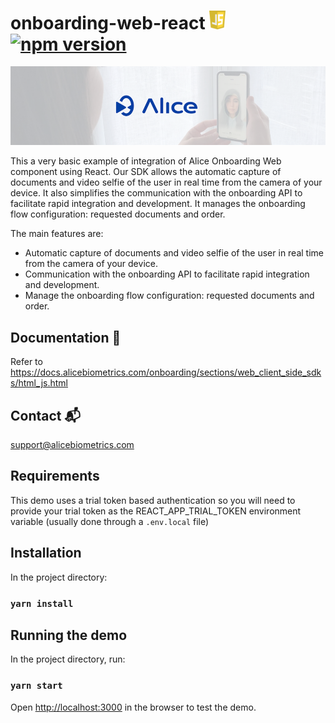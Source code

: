 # onboarding-web-react <img src="https://github.com/alice-biometrics/custom-emojis/blob/master/images/web.png" width="26"> [![npm version](https://img.shields.io/npm/v/aliceonboarding.svg?style=flat)](https://www.npmjs.com/package/aliceonboarding) 


<img src="https://github.com/alice-biometrics/custom-emojis/blob/master/images/alice_header.png" width=auto>

This a very basic example of integration of Alice Onboarding Web component using React. Our SDK allows the automatic capture of documents and video selfie of the user in real time from the camera of your device. It also simplifies the communication with the onboarding API to facilitate rapid integration and development. It manages the onboarding flow configuration: requested documents and order.

The main features are:

- Automatic capture of documents and video selfie of the user in real time from the camera of your device.
- Communication with the onboarding API to facilitate rapid integration and development.
- Manage the onboarding flow configuration: requested documents and order.

## Documentation :page_facing_up:

Refer to  https://docs.alicebiometrics.com/onboarding/sections/web_client_side_sdks/html_js.html

## Contact :mailbox_with_mail:

support@alicebiometrics.com


## Requirements

This demo uses a trial token based authentication so you will need to provide your trial token as the REACT_APP_TRIAL_TOKEN environment variable (usually done through a `.env.local` file)

## Installation

In the project directory:

### `yarn install`

## Running the demo

In the project directory, run:

### `yarn start`

Open [http://localhost:3000](http://localhost:3000) in the browser to test the demo.
